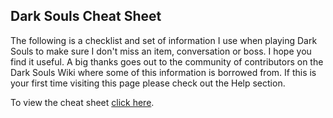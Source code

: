 ## Dark Souls Cheat Sheet

The following is a checklist and set of information I use when playing Dark Souls to make sure I don't miss an item, conversation or boss. I hope you find it useful. A big thanks goes out to the community of contributors on the Dark Souls Wiki where some of this information is borrowed from. If this is your first time visiting this page please check out the Help section. 

To view the cheat sheet [click here](https://wdya.github.io/dscs/).
